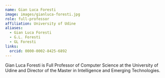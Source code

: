 ```yaml
---
name: Gian Luca Foresti
image: images/gianluca-foresti.jpg
role: full-professor
affiliation: University of Udine
aliases:
  - Gian Luca Foresti
  - G.L. Foresti
  - GL Foresti
links:
  orcid: 0000-0002-8425-6892
---
```


Gian Luca Foresti is Full Professor of Computer Science at the University of Udine and Director of the Master in Intelligence and Emerging Technologies.